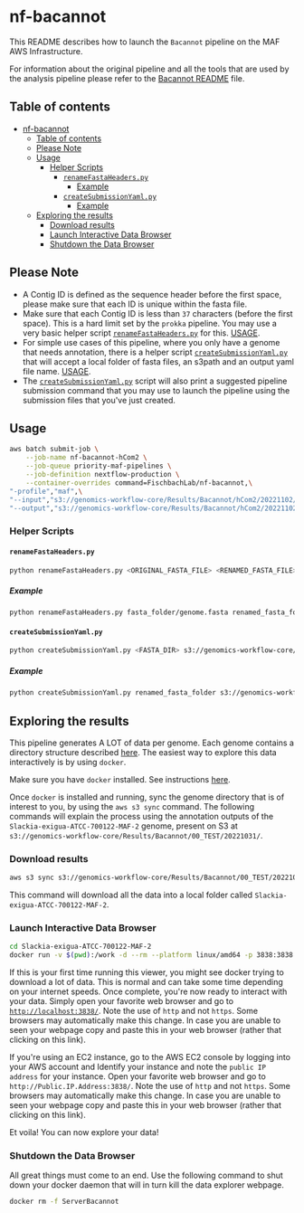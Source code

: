 # nf-bacannot

This README describes how to launch the `Bacannot` pipeline on the MAF AWS Infrastructure.

For information about the original pipeline and all the tools that are used by the analysis pipeline please refer to the [Bacannot README](../README.md) file.

## Table of contents

- [nf-bacannot](#nf-bacannot)
  - [Table of contents](#table-of-contents)
  - [Please Note](#please-note)
  - [Usage](#usage)
    - [Helper Scripts](#helper-scripts)
      - [`renameFastaHeaders.py`](#renamefastaheaderspy)
        - [Example](#example)
      - [`createSubmissionYaml.py`](#createsubmissionyamlpy)
        - [Example](#example-1)
  - [Exploring the results](#exploring-the-results)
    - [Download results](#download-results)
    - [Launch Interactive Data Browser](#launch-interactive-data-browser)
    - [Shutdown the Data Browser](#shutdown-the-data-browser)

## Please Note

- A Contig ID is defined as the sequence header before the first space, please make sure that each ID is unique within the fasta file.
- Make sure that each Contig ID is less than `37` characters (before the first space). This is a hard limit set by the `prokka` pipeline. You may use a very basic helper script [`renameFastaHeaders.py`](../bin/renameFastaHeaders.py) for this. [USAGE](#renamefastaheaderspy).
- For simple use cases of this pipeline, where you only have a genome that needs annotation, there is a helper script [`createSubmissionYaml.py`](../bin/createSubmissionYaml.py) that will accept a local folder of fasta files, an s3path and an output yaml file name. [USAGE](#createsubmissionyamlpy).
- The [`createSubmissionYaml.py`](../bin/createSubmissionYaml.py) script will also print a suggested pipeline submission command that you may use to launch the pipeline using the submission files that you've just created.

## Usage

```bash
aws batch submit-job \
    --job-name nf-bacannot-hCom2 \
    --job-queue priority-maf-pipelines \
    --job-definition nextflow-production \
    --container-overrides command=FischbachLab/nf-bacannot,\
"-profile","maf",\
"--input","s3://genomics-workflow-core/Results/Bacannot/hCom2/20221102/inputs/hCom2.yaml"
"--output","s3://genomics-workflow-core/Results/Bacannot/hCom2/20221102"
```

### Helper Scripts

#### `renameFastaHeaders.py`

```bash
python renameFastaHeaders.py <ORIGINAL_FASTA_FILE> <RENAMED_FASTA_FILE>
```

##### Example

```bash
python renameFastaHeaders.py fasta_folder/genome.fasta renamed_fasta_folder/genome.fasta
```

#### `createSubmissionYaml.py`

```bash
python createSubmissionYaml.py <FASTA_DIR> s3://genomics-workflow-core/Results/Bacannot/<PROJECT>/<PREFIX>/inputs <PROJECT>_<PREFIX>.yaml
```

##### Example

```bash
python createSubmissionYaml.py renamed_fasta_folder s3://genomics-workflow-core/Results/Bacannot/hCom2/20221102/inputs hCom2.yaml
```

## Exploring the results

This pipeline generates A LOT of data per genome. Each genome contains a directory structure described [here](https://bacannot.readthedocs.io/en/latest/outputs). The easiest way to explore this data interactively is by using `docker`.

Make sure you have `docker` installed. See instructions [here](https://docs.docker.com/get-docker/).

Once `docker` is installed and running, sync the genome directory that is of interest to you, by using the `aws s3 sync` command. The following commands will explain the process using the annotation outputs of the `Slackia-exigua-ATCC-700122-MAF-2` genome, present on S3 at `s3://genomics-workflow-core/Results/Bacannot/00_TEST/20221031/`.

### Download results

```bash
aws s3 sync s3://genomics-workflow-core/Results/Bacannot/00_TEST/20221031/Slackia-exigua-ATCC-700122-MAF-2/ Slackia-exigua-ATCC-700122-MAF-2
```

This command will download all the data into a local folder called `Slackia-exigua-ATCC-700122-MAF-2`.

### Launch Interactive Data Browser

```bash
cd Slackia-exigua-ATCC-700122-MAF-2
docker run -v $(pwd):/work -d --rm --platform linux/amd64 -p 3838:3838 -p 4567:4567 --name ServerBacannot fmalmeida/bacannot:server
```

If this is your first time running this viewer, you might see docker trying to download a lot of data. This is normal and can take some time depending on your internet speeds. Once complete, you're now ready to interact with your data. Simply open your favorite web browser and go to [`http://localhost:3838/`](http://localhost:3838/). Note the use of `http` and not `https`. Some browsers may automatically make this change. In case you are unable to seen your webpage copy and paste this in your web browser (rather that clicking on this link).

If you're using an EC2 instance, go to the AWS EC2 console by logging into your AWS account and Identify your instance and note the `public IP address` for your instance. Open your favorite web browser and go to `http://Public.IP.Address:3838/`. Note the use of `http` and not `https`. Some browsers may automatically make this change. In case you are unable to seen your webpage copy and paste this in your web browser (rather that clicking on this link).

Et voila! You can now explore your data!

### Shutdown the Data Browser

All great things must come to an end. Use the following command to shut down your docker daemon that will in turn kill the data explorer webpage.

```bash
docker rm -f ServerBacannot
```
